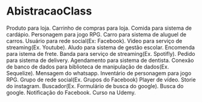 # AbistracaoClass

Produto para loja.
Carrinho de compras para loja.
Comida para sistema de cardápio.
Personagem para jogo RPG.
Carro para sistema de aluguel de carros.
Usuário para rede social(Ex: Facebook).
Video para serviço de streaming(Ex. Youtube).
Aludo para sistema de gestão escolar.
Encomenda para istema de frete.
Banda para serviço de streaming(Ex. Spotifly).
Pedido para sistema de delivery.
Agendamento para sistema de dentista.
Conexão de banco de dados para biblioteca de manipulação de dados(Ex. Sequelize).
Mensagem do whatsapp.
Inventário de personagem para jogo RPG.
Grupo de rede social(Ex. Grupos do Facebook)
Player de vídeo.
Storie do instagram.
Buscador(Ex. Formulário de busca do google).
Busca do google.
Notificação do Facebook.
Curso na Udemy.